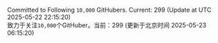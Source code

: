 Committed to Following `10,000` GitHubers. Current: <!-- FOLLOWING_COUNT -->299<!-- FOLLOWING_COUNT --> (Update at UTC <!-- LAST_UPDATED -->2025-05-22 22:15:20<!-- LAST_UPDATED -->)<br>
致力于关注`10,000`个GitHuber。当前：<!-- FOLLOWING_COUNT -->299<!-- FOLLOWING_COUNT --> (更新于北京时间 <!-- LAST_UPDATED_CST -->2025-05-23 06:15:20<!-- LAST_UPDATED_CST -->)
